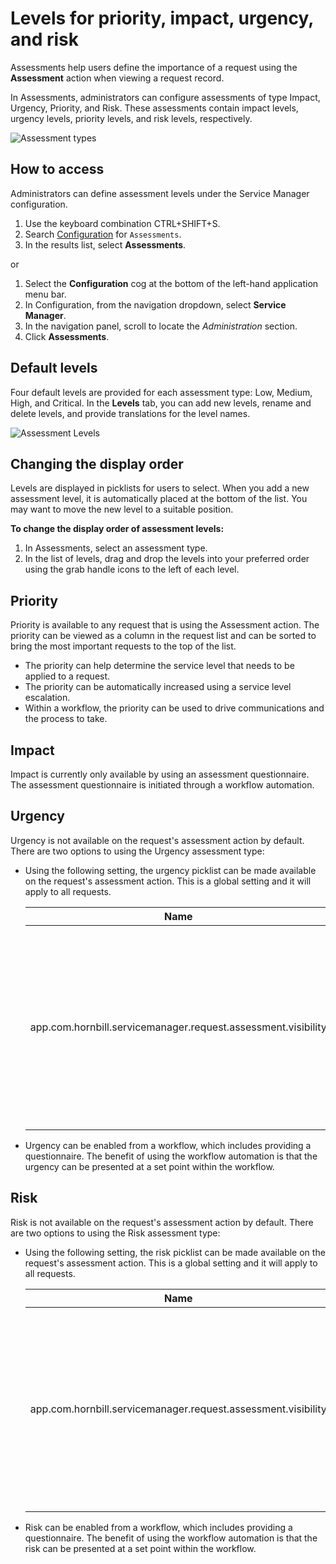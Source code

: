 # Levels for priority, impact, urgency, and risk
Assessments help users define the importance of a request using the **Assessment** action when viewing a request record.

In Assessments, administrators can configure assessments of type Impact, Urgency, Priority, and Risk. These assessments contain impact levels, urgency levels, priority levels, and risk levels, respectively.

![Assessment types](_books/servicemanager-config/administration/images/assessment-types.png)

## How to access
Administrators can define assessment levels under the Service Manager configuration.
1. Use the keyboard combination CTRL+SHIFT+S.
1. Search [Configuration](/esp-config/getting-started/using-configuration) for `Assessments`.
1. In the results list, select **Assessments**.

or
1. Select the **Configuration** cog at the bottom of the left-hand application menu bar.
1. In Configuration, from the navigation dropdown, select **Service Manager**.
1. In the navigation panel, scroll to locate the *Administration* section.
1. Click **Assessments**.

## Default levels
Four default levels are provided for each assessment type: Low, Medium, High, and Critical. In the **Levels** tab, you can add new levels, rename and delete levels, and provide translations for the level names.

![Assessment Levels](_books/servicemanager-config/administration/images/assessment-levels.png)

## Changing the display order
Levels are displayed in picklists for users to select. When you add a new assessment level, it is automatically placed at the bottom of the list. You may want to move the new level to a suitable position. 

**To change the display order of assessment levels:**
1. In Assessments, select an assessment type.
1. In the list of levels, drag and drop the levels into your preferred order using the grab handle icons to the left of each level.

## Priority
Priority is available to any request that is using the Assessment action.  The priority can be viewed as a column in the request list and can be sorted to bring the most important requests to the top of the list.

* The priority can help determine the service level that needs to be applied to a request. 
* The priority can be automatically increased using a service level escalation.
* Within a workflow, the priority can be used to drive communications and the process to take.

## Impact
Impact is currently only available by using an assessment questionnaire. The assessment questionnaire is initiated through a workflow automation.

## Urgency
Urgency is not available on the request's assessment action by default.  There are two options to using the Urgency assessment type:

* Using the following setting, the urgency picklist can be made available on the request's assessment action. This is a global setting and it will apply to all requests.

    |Name|Description|
    |-|-|
    |app.com.hornbill.servicemanager.request.assessment.visibility|This setting enables the urgency selector in the assessment action tab when viewing a request. When this selector is not required, select the `None` option.|

* Urgency can be enabled from a workflow, which includes providing a questionnaire. The benefit of using the workflow automation is that the urgency can be presented at a set point within the workflow.

## Risk
Risk is not available on the request's assessment action by default.  There are two options to using the Risk assessment type:

* Using the following setting, the risk picklist can be made available on the request's assessment action. This is a global setting and it will apply to all requests.

    |Name|Description|
    |-|-|
    |app.com.hornbill.servicemanager.request.assessment.visibility|This setting enables the risk selector in the assessment action tab when viewing a request. When this selector is not required, select the `None` option.|

* Risk can be enabled from a workflow, which includes providing a questionnaire. The benefit of using the workflow automation is that the risk can be presented at a set point within the workflow.

<!-- :::note
If new levels are added when there are existing questions with defined Thresholds, these thresholds will need to be revisited and adjusted to include the new impact level.
:::>